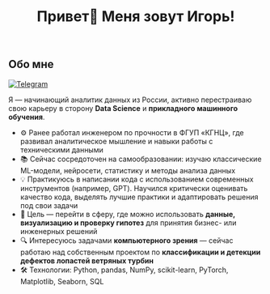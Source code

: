 <h1 align="center"> Привет👋 Меня зовут Игорь! </h1>
<br>

## Обо мне

[![Telegram](https://img.shields.io/badge/-Telegram-2CA5E0?style=flat&logo=telegram&logoColor=white)](https://t.me/id_obanai)

Я — начинающий аналитик данных из России, активно перестраиваю свою карьеру в сторону **Data Science** и **прикладного машинного обучения**.

- ⚙️ Ранее работал инженером по прочности в ФГУП «КГНЦ», где развивал аналитическое мышление и навыки работы с техническими данными  
- 📚 Сейчас сосредоточен на самообразовании: изучаю классические ML-модели, нейросети, статистику и методы анализа данных
- 💡 Практикуюсь в написании кода с использованием современных инструментов (например, GPT). Научился критически оценивать качество кода, выделять лучшие практики и адаптировать решения под свои задачи
- 💼 Цель — перейти в сферу, где можно использовать **данные, визуализацию и проверку гипотез** для принятия бизнес- или инженерных решений  
- 🔍 Интересуюсь задачами **компьютерного зрения** — сейчас работаю над собственным проектом по **классификации и детекции дефектов лопастей ветряных турбин**  
- 🛠 Технологии: Python, pandas, NumPy, scikit-learn, PyTorch, Matplotlib, Seaborn, SQL
